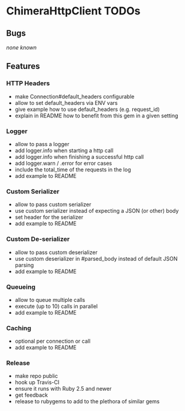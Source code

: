 # ChimeraHttpClient TODOs

## Bugs

_none known_

## Features

### HTTP Headers

* make Connection#default_headers configurable
* allow to set default_headers via ENV vars
* give example how to use default_headers (e.g. request_id)
* explain in README how to benefit from this gem in a given setting

### Logger

* allow to pass a logger
* add logger.info when starting a http call
* add logger.info when finishing a successful http call
* add logger.warn / .error for error cases
* include the total_time of the requests in the log
* add example to README

### Custom Serializer

* allow to pass custom serializer
* use custom serializer instead of expecting a JSON (or other) body
* set header for the serializer
* add example to README

### Custom De-serializer

* allow to pass custom deserializer
* use custom deserializer in #parsed_body instead of default JSON parsing
* add example to README

### Queueing

* allow to queue multiple calls
* execute (up to 10) calls in parallel
* add example to README

### Caching

* optional per connection or call
* add example to README

### Release

* make repo public
* hook up Travis-CI
* ensure it runs with Ruby 2.5 and newer
* get feedback
* release to rubygems to add to the plethora of similar gems
